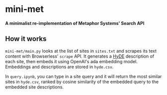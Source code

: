 # mini-met
#### A minimalist re-implementation of Metaphor Systems' Search API

## How it works

`mini-met/main.py` looks at the list of sites in `sites.txt` and scrapes its text content with Browserless' `scrape` API. It generates a [HyDE](https://arxiv.org/abs/2212.10496) description of each site, then embeds it using OpenAI's ada embedding model. Embeddings and descriptions are stored in `hyde.csv`.

In `query.ipynb`, you can type in a site query and it will return the most similar sites in `hyde.csv`, ranked by cosine similarity of the embedded query to the embedded site descriptions.